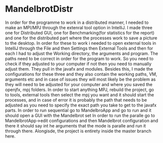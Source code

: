 # MandelbrotDistr
In order for the programme to work in a distributed manner, I needed to make an MPI/MPJ through the extenral tool option in IntelliJ. I made three one for Distributed GUI, one for Benchmarking(for statistics for the report) and one for the distributed part where the processes work to save a picture to the desktop. In order for these to work i needed to open external tools in IntelliJ through the File and then Settings then External Tools and then for each I had to adjust the Working directory, the arguments and program. The paths need to be correct in order for the program to work. So you need to check if they adjusted to your computer if not then you need to manually adjust them. They pull in the javafx and modules. Besides this, I made the configurations for these three and they also contain the working paths, VM, arguments etc and in case of issues they will most likely be the problem as they will need to be adjusted for your computer and where you saved the openjfx, mpj folders. 
In order to start anything MPJ, rebuild the project, go to tools, external tools then select the mpj you want and it should start the processes, and in case of error it is probably the path that needs to be adjusted as you need to specify the exact path you take to get to the javafx parts.
In order to run sequential go to MandelbroApp and go to run and it should open a GUI with the Mandelbrot set
In order to run the paralle go to MandelbrotApp->edit configurations and then Mandelbrot configuration and there it should say int he arguments that the mode is paralle and run it through there.
Alongisde, the project is entirety inside the master branch here.
